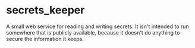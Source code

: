 # secrets_keeper

A small web service for reading and writing secrets.
It isn't intended to run somewhere that is publicly available, because it doesn't do anything to secure the information it keeps.
